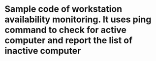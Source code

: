 # Sample code of workstation availability monitoring. It uses ping command to check for active computer and report the list of inactive computer
